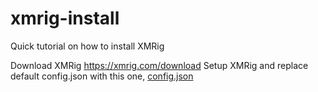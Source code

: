 # xmrig-install
Quick tutorial on how to install XMRig


Download XMRig https://xmrig.com/download
Setup XMRig and replace default config.json with this one, [config.json](config.js)
